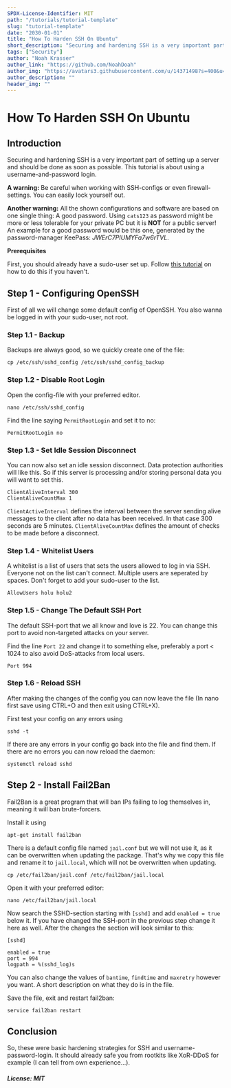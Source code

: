 ```yaml
---
SPDX-License-Identifier: MIT
path: "/tutorials/tutorial-template"
slug: "tutorial-template"
date: "2030-01-01"
title: "How To Harden SSH On Ubuntu"
short_description: "Securing and hardening SSH is a very important part of setting up a server."
tags: ["Security"]
author: "Noah Krasser"
author_link: "https://github.com/NoahDoah"
author_img: "https://avatars3.githubusercontent.com/u/14371498?s=400&u=27092cffd550c868617163649ff1ebe0f56f355e&v=4"
author_description: ""
header_img: ""
---
```


<!-- This where the actual tutorial begins, with the title: -->

# How To Harden SSH On Ubuntu

## Introduction

Securing and hardening SSH is a very important part of setting up a server and should be done as soon as possible. This tutorial is about using a username-and-password login. 

**A warning:** Be careful when working with SSH-configs or even firewall-settings. You can easily lock yourself out. 

**Another warning:** All the shown configurations and software are based on one single thing: A good password. Using ```cats123``` as password might be more or less tolerable for your private PC but it is **NOT** for a public server! An example for a good password would be this one, generated by the password-manager KeePass: *JWErC7PIUMYFa7w6rTVL*.

**Prerequisites**

First, you should already have a sudo-user set up. Follow [this tutorial](https://www.digitalocean.com/community/tutorials/how-to-create-a-sudo-user-on-ubuntu-quickstart) on how to do this if you haven't.

## Step 1 - Configuring OpenSSH

First of all we will change some default config of OpenSSH. You also wanna be logged in with your sudo-user, not root.

### Step 1.1 - Backup

Backups are always good, so we quickly create one of the file:

```
cp /etc/ssh/sshd_config /etc/ssh/sshd_config_backup
```

### Step 1.2 - Disable Root Login

Open the config-file with your preferred editor.

```
nano /etc/ssh/sshd_config
```

Find the line saying ```PermitRootLogin``` and set it to no:

```
PermitRootLogin no
```

### Step 1.3 - Set Idle Session Disconnect

You can now also set an idle session disconnect. Data protection authorities will like this. So if this server is processing and/or storing personal data you will want to set this.

```
ClientAliveInterval 300
ClientAliveCountMax 1
```

```ClientActiveInterval``` defines the interval between the server sending alive messages to the client after no data has been received. In that case 300 seconds are 5 minutes. ```ClientAliveCountMax``` defines the amount of checks to be made before a disconnect. 

### Step 1.4 - Whitelist Users

A whitelist is a list of users that sets the users allowed to log in via SSH. Everyone not on the list can't connect. Multiple users are seperated by spaces. Don't forget to add your sudo-user to the list.

```
AllowUsers holu holu2
```

### Step 1.5 - Change The Default SSH Port

The default SSH-port that we all know and love is 22. You can change this port to avoid non-targeted attacks on your server.

Find the line ```Port 22``` and change it to something else, preferably a port < 1024 to also avoid DoS-attacks from local users.

```
Port 994
```

### Step 1.6 - Reload SSH

After making the changes of the config you can now leave the file (In nano first save using CTRL+O and then exit using CTRL+X).

First test your config on any errors using

```
sshd -t
```

If there are any errors in your config go back into the file and find them. If there are no errors you can now reload the daemon:

```
systemctl reload sshd
```

## Step 2 - Install Fail2Ban

Fail2Ban is a great program that will ban IPs failing to log themselves in, meaning it will ban brute-forcers.

Install it using

```
apt-get install fail2ban
```

There is a default config file named ```jail.conf``` but we will not use it, as it can be overwritten when updating the package. That's why we copy this file and rename it to ```jail.local```, which will not be overwritten when updating.

```
cp /etc/fail2ban/jail.conf /etc/fail2ban/jail.local
```

Open it with your preferred editor:

```
nano /etc/fail2ban/jail.local
```

Now search the SSHD-section starting with ```[sshd]``` and add ```enabled = true``` below it. If you have changed the SSH-port in the previous step change it here as well. After the changes the section will look similar to this:

```
[sshd]

enabled = true
port = 994
logpath = %(sshd_log)s
```

You can also change the values of ```bantime```, ```findtime``` and ```maxretry``` however you want. A short description on what they do is in the file.

Save the file, exit and restart fail2ban:

```
service fail2ban restart
```

## Conclusion

So, these were basic hardening strategies for SSH and username-password-login. It should already safe you from rootkits like XoR-DDoS for example (I can tell from own experience...).

##### License: MIT

<!---

Contributors's Certificate of Origin

By making a contribution to this project, I certify that:

(a) The contribution was created in whole or in part by me and I have
    the right to submit it under the license indicated in the file; or

(b) The contribution is based upon previous work that, to the best of my
    knowledge, is covered under an appropriate license and I have the
    right under that license to submit that work with modifications,
    whether created in whole or in part by me, under the same license
    (unless I am permitted to submit under a different license), as
    indicated in the file; or

(c) The contribution was provided directly to me by some other person
    who certified (a), (b) or (c) and I have not modified it.

(d) I understand and agree that this project and the contribution are
    public and that a record of the contribution (including all personal
    information I submit with it, including my sign-off) is maintained
    indefinitely and may be redistributed consistent with this project
    or the license(s) involved.

Signed-off-by: Noah Krasser noah@krasser.xyz

-->
